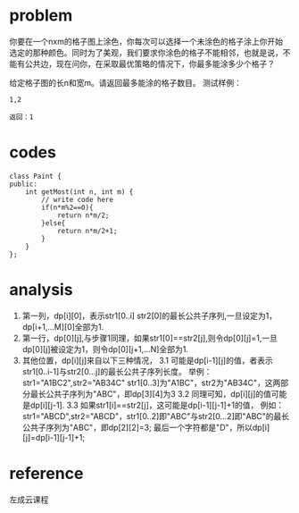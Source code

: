 # problem
你要在一个nxm的格子图上涂色，你每次可以选择一个未涂色的格子涂上你开始选定的那种颜色。同时为了美观，我们要求你涂色的格子不能相邻，也就是说，不能有公共边，现在问你，在采取最优策略的情况下，你最多能涂多少个格子？

给定格子图的长n和宽m。请返回最多能涂的格子数目。
测试样例：
```
1,2
```
```
返回：1
```

# codes
```
class Paint {
public:
    int getMost(int n, int m) {
        // write code here
        if(n*m%2==0){
            return n*m/2;
        }else{
            return n*m/2+1;
        }
    }
};
```

# analysis
1. 第一列，dp[i][0]，表示str1[0..i] str2[0]的最长公共子序列,一旦设定为1，dp[i+1,...M][0]全部为1.
2. 第一行，dp[0][j],与步骤1同理，如果str1[0]==str2[j],则令dp[0][j]=1,一旦dp[0][j]被设定为1，则令dp[0][j+1,...N]全部为1.
3. 其他位置，dp[i][j]来自以下三种情况，
3.1 可能是dp[i-1][j]的值，者表示str1[0..i-1]与str2[0...j]的最长公共子序列长度。
举例：
str1="A1BC2",str2="AB34C"
str1[0..3]为"A1BC"，str2为"AB34C"，这两部分最长公共子序列为"ABC"，即dp[3][4]为3
3.2 同理可知，dp[i][j]的值可能是dp[i][j-1].
3.3 如果str1[i]==str2[j]，这可能是dp[i-1][j-1]+1的值，
例如：
str1="ABCD",str2="ABCD"，str1[0..2]即"ABC"与str2[0...2]即"ABC"的最长公共子序列为"ABC"，即dp[2][2]=3;
最后一个字符都是"D"，所以dp[i][j]=dp[i-1][j-1]+1;

# reference
左成云课程